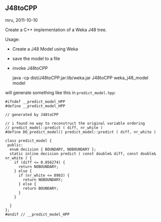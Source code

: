 J48toCPP
--------

mru, 2011-10-10


Create a C++ implementation of a Weka J48 tree.



Usage:

 * Create a J48 Model using Weka
 * save the model to a file
 * invoke J48toCPP

    java -cp dist/J48toCPP.jar:lib/weka.jar J48toCPP weka_j48_model model

will generate something like this in `predict_model.hpp`:


    #ifndef __predict_model_HPP
    #define __predict_model_HPP
    
    // generated by J48toCPP
    
    // i found no way to reconstruct the original variable ordering
    // predict_model::predict ( diff, nr_white )
    #define DO_predict_model() predict_model::predict ( diff, nr_white )
    
    class predict_model {
     public:
      enum decision { BOUNDARY, NOBOUNDARY };
      static inline decision predict ( const double& diff, const double& nr_white ) {
        if (diff <= 0.056274) {
          return NOBOUNDARY;
        } else {
          if (nr_white <= 8983) {
            return NOBOUNDARY;
          } else {
            return BOUNDARY;
          }
        }
    
      }
    };
    #endif // __predict_model_HPP

